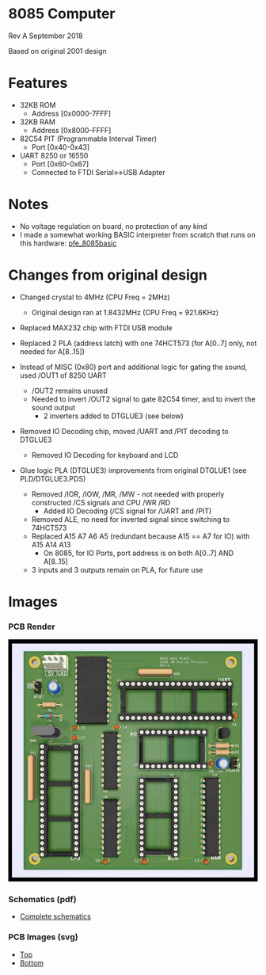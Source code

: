 # 8085 Computer
Rev A September 2018

Based on original 2001 design

Features
============
- 32KB ROM 
  - Address [0x0000-7FFF]
- 32KB RAM
  - Address [0x8000-FFFF]
- 82C54 PIT (Programmable Interval Timer) 
  - Port [0x40-0x43]
- UART 8250 or 16550 
  - Port [0x60-0x67]
  - Connected to FTDI Serial<->USB Adapter

Notes
============
- No voltage regulation on board, no protection of any kind
- I made a somewhat working BASIC interpreter from scratch that runs on this hardware: [pfe_8085basic](https://github.com/hotkeysoft/pfe_8085basic)

Changes from original design
============
- Changed crystal to 4MHz (CPU Freq = 2MHz)
	- Original design ran at 1.8432MHz (CPU Freq = 921.6KHz)

- Replaced MAX232 chip with FTDI USB module

- Replaced 2 PLA (address latch) with one 74HCT573 (for A[0..7] only, not needed for A[8..15])

- Instead of MISC (0x80) port and additional logic for gating the sound, used /OUT1 of 8250 UART
	- /OUT2 remains unused
	- Needed to invert /OUT2 signal to gate 82C54 timer, and to invert the sound output
		- 2 inverters added to DTGLUE3 (see below)

- Removed IO Decoding chip, moved /UART and /PIT decoding to DTGLUE3
	- Removed IO Decoding for keyboard and LCD

- Glue logic PLA (DTGLUE3) improvements from original DTGLUE1 (see PLD/DTGLUE3.PDS)
	- Removed /IOR, /IOW, /MR, /MW - not needed with properly constructed /CS signals and CPU /WR /RD
		- Added IO Decoding (/CS signal for /UART and /PIT)
	- Removed ALE, no need for inverted signal since switching to 74HCT573
	- Replaced A15 A7 A6 A5 (redundant because A15 == A7 for IO) with A15 A14 A13
		- On 8085, for IO Ports, port address is on both A[0..7] AND A[8..15]
	- 3 inputs and 3 outputs remain on PLA, for future use	

Images
============
### PCB Render
![PCB Render](./img/top-render.jpg "PCB Render")

### Schematics (pdf)
- [Complete schematics](./img/schema.pdf)

### PCB Images (svg)
- [Top](./img/pcb-front.svg)
- [Bottom](./img/pcb-back.svg)
